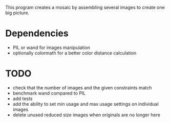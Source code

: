 
This program creates a mosaic by assembling several images to create one big picture.

# Dependencies
- PIL or wand for images manipulation
- optionally colormath for a better color distance calculation

# TODO
- check that the number of images and the given constraints match
- benchmark wand compared to PIL
- add tests
- add the ability to set min usage and max usage settings on individual images
- delete unused reduced size images when originals are no longer here

